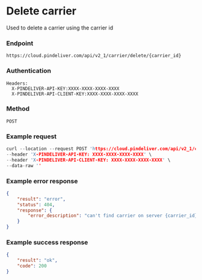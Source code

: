 # Delete carrier

Used to delete a carrier using the carrier id

### Endpoint
```
https://cloud.pindeliver.com/api/v2_1/carrier/delete/{carrier_id}
```

### Authentication
```
Headers:
  X-PINDELIVER-API-KEY:XXXX-XXXX-XXXX-XXXX
  X-PINDELIVER-API-CLIENT-KEY:XXXX-XXXX-XXXX-XXXX
```

### Method
```
POST
```

### Example request
```C
curl --location --request POST 'https://cloud.pindeliver.com/api/v2_1/carrier/delete/{carrier_id}' \
--header 'X-PINDELIVER-API-KEY: XXXX-XXXX-XXXX-XXXX' \
--header 'X-PINDELIVER-API-CLIENT-KEY: XXXX-XXXX-XXXX-XXXX' \
--data-raw ''
```

### Example error response
```JSON
{
    "result": "error",
    "status": 404,
    "response": {
        "error_description": "can't find carrier on server {carrier_id}"
    }
}
```

### Example success response
```JSON
{
    "result": "ok",
    "code": 200
}
```
